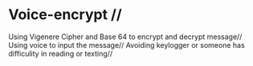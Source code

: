 # Voice-encrypt //
Using Vigenere Cipher and Base 64 to encrypt and decrypt message//
Using voice to input the message//
Avoiding keylogger or someone has difficulity in reading or texting//
